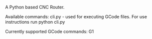 A Python based CNC Router.

Available commands:
cli.py - used for executing GCode files. For use instructions run python cli.py

Currently supported GCode commands: G1